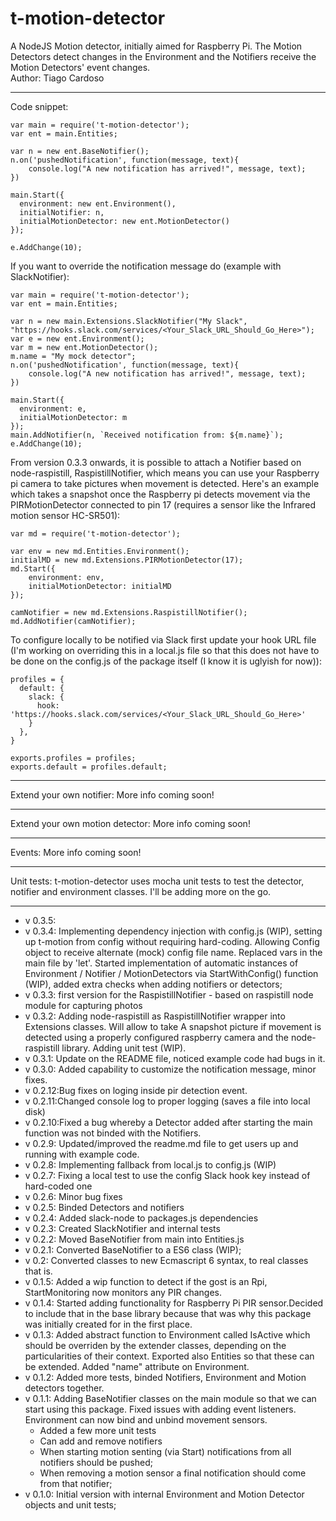 # t-motion-detector
A NodeJS Motion detector, initially aimed for Raspberry Pi.
The Motion Detectors detect changes in the Environment and the Notifiers receive the Motion Detectors' event changes.  
Author: Tiago Cardoso
***
Code snippet:  

	var main = require('t-motion-detector');
	var ent = main.Entities;

    var n = new ent.BaseNotifier();
    n.on('pushedNotification', function(message, text){
        console.log("A new notification has arrived!", message, text);
    })

    main.Start({
      environment: new ent.Environment(),
      initialNotifier: n,
      initialMotionDetector: new ent.MotionDetector()
    });

    e.AddChange(10);

If you want to override the notification message do (example with SlackNotifier):

	var main = require('t-motion-detector');
	var ent = main.Entities;

    var n = new main.Extensions.SlackNotifier("My Slack", "https://hooks.slack.com/services/<Your_Slack_URL_Should_Go_Here>");
    var e = new ent.Environment();
    var m = new ent.MotionDetector();
    m.name = "My mock detector";
    n.on('pushedNotification', function(message, text){
        console.log("A new notification has arrived!", message, text);
    })

    main.Start({
      environment: e,
      initialMotionDetector: m
    });
	main.AddNotifier(n, `Received notification from: ${m.name}`);
    e.AddChange(10);

From version 0.3.3 onwards, it is possible to attach a Notifier based on node-raspistill,
RaspistillNotifier, which means you can use your Raspberry pi camera to take pictures when
movement is detected. Here's an example which takes a snapshot once the Raspberry pi detects
movement via the PIRMotionDetector connected to pin 17 (requires a sensor like the Infrared 
motion sensor HC-SR501):

	var md = require('t-motion-detector');

	var env = new md.Entities.Environment();
	initialMD = new md.Extensions.PIRMotionDetector(17);
	md.Start({
		environment: env,
		initialMotionDetector: initialMD
	});

	camNotifier = new md.Extensions.RaspistillNotifier();
	md.AddNotifier(camNotifier);

To configure locally to be notified via Slack first update your hook URL file (I'm working on overriding this in a local.js file so that this does not have to be done on the config.js of the package itself (I know it is uglyish for now)):  
````  
profiles = {
  default: {
	slack: {
	  hook: 'https://hooks.slack.com/services/<Your_Slack_URL_Should_Go_Here>'
	}
  },
}

exports.profiles = profiles;
exports.default = profiles.default;
````
***
Extend your own notifier: 
More info coming soon!

***
Extend your own motion detector: 
More info coming soon!

***
Events: 
More info coming soon!

***
Unit tests: 
t-motion-detector uses mocha unit tests to test the detector, notifier and environment classes. I'll be adding more on the go.

***
* v 0.3.5: 
* v 0.3.4: Implementing dependency injection with config.js (WIP), setting up t-motion from config without requiring hard-coding. Allowing Config object to receive alternate (mock) config file name. Replaced vars
in the main file by 'let'. Started implementation of automatic instances of Environment / Notifier / 
MotionDetectors via StartWithConfig() function (WIP), added extra checks when adding notifiers or detectors;
* v 0.3.3: first version for the RaspistillNotifier - based on raspistill node module for capturing photos
* v 0.3.2: Adding node-raspistill as RaspistillNotifier wrapper into Extensions classes. Will allow to take
A snapshot picture if movement is detected using a properly configured raspberry camera and the
node-raspistill library. Adding unit test (WIP).
* v 0.3.1: Update on the README file, noticed example code had bugs in it.
* v 0.3.0: Added capability to customize the notification message, minor fixes.
* v 0.2.12:Bug fixes on loging inside pir detection event.
* v 0.2.11:Changed console log to proper logging (saves a file into local disk) 
* v 0.2.10:Fixed a bug whereby a Detector added after starting the main function was not binded with the Notifiers.
* v 0.2.9: Updated/improved the readme.md file to get users up and running with example code.
* v 0.2.8: Implementing fallback from local.js to config.js (WIP)
* v 0.2.7: Fixing a local test to use the config Slack hook key instead of hard-coded one
* v 0.2.6: Minor bug fixes
* v 0.2.5: Binded Detectors and notifiers
* v 0.2.4: Added slack-node to packages.js dependencies
* v 0.2.3: Created SlackNotifier and internal tests
* v 0.2.2: Moved BaseNotifier from main into Entities.js
* v 0.2.1: Converted BaseNotifier to a ES6 class (WIP);
* v 0.2: Converted classes to new Ecmascript 6 syntax, to real classes that is.
* v 0.1.5: Added a wip function to detect if the gost is an Rpi, StartMonitoring now monitors any PIR changes.
* v 0.1.4: Started adding functionality for Raspberry Pi PIR sensor.Decided to include that in the base library because that was why this package was initially created for in the first place.
* v 0.1.3: Added abstract function to Environment called IsActive which should be overriden by the extender classes, depending on the particularities of their context. Exported also Entities so that these can be extended. Added "name" attribute on Environment.
* v 0.1.2: Added more tests, binded Notifiers, Environment and Motion detectors together.
* v 0.1.1: Adding BaseNotifier classes on the main module so that we can start using this package. Fixed issues with adding event listeners. Environment can now bind and unbind movement sensors.
  * Added a few more unit tests  
  * Can add and remove notifiers  
  * When starting motion senting (via Start) notifications from all notifiers should be pushed;  
  * When removing a motion sensor a final notification should come from that notifier;  
* v 0.1.0: Initial version with internal Environment and Motion Detector objects and unit tests;
